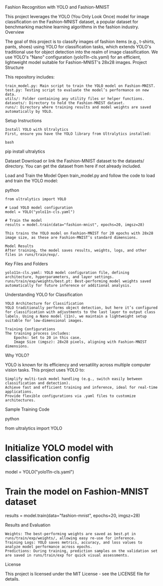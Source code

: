 Fashion Recognition with YOLO and Fashion-MNIST

This project leverages the YOLO (You Only Look Once) model for image classification on the Fashion-MNIST dataset, a popular dataset for benchmarking machine learning algorithms in the fashion industry.
Overview

The goal of this project is to classify images of fashion items (e.g., t-shirts, pants, shoes) using YOLO for classification tasks, which extends YOLO's traditional use for object detection into the realm of image classification. We use YOLO's "Nano" configuration (yolo11n-cls.yaml) for an efficient, lightweight model suitable for Fashion-MNIST's 28x28 images.
Project Structure

This repository includes:

    train_model.py: Main script to train the YOLO model on Fashion-MNIST.
    test.py: Testing script to evaluate the model’s performance on new data.
    utils/: Folder containing any utility files or helper functions.
    datasets/: Directory to hold the Fashion-MNIST dataset.
    runs/: Directory where training results and model weights are saved automatically by YOLO.

Setup Instructions

    Install YOLO with Ultralytics
    First, ensure you have the YOLO library from Ultralytics installed:

    bash

pip install ultralytics

Dataset
Download or link the Fashion-MNIST dataset to the datasets/ directory. You can get the dataset from here if not already included.

Load and Train the Model
Open train_model.py and follow the code to load and train the YOLO model:

python

    from ultralytics import YOLO

    # Load YOLO model configuration
    model = YOLO("yolo11n-cls.yaml")

    # Train the model
    results = model.train(data="fashion-mnist", epochs=20, imgsz=28)

    This trains the YOLO model on Fashion-MNIST for 20 epochs with 28x28 image size, as these are Fashion-MNIST’s standard dimensions.

    Model Results
    After training, the model saves results, weights, logs, and other files in runs/train/exp/.

Key Files and Folders

    yolo11n-cls.yaml: YOLO model configuration file, defining architecture, hyperparameters, and layer settings.
    runs/train/exp/weights/best.pt: Best-performing model weights saved automatically for future inference or additional analysis.

Understanding YOLO for Classification

    YOLO Architecture for Classification
    YOLO traditionally performs object detection, but here it’s configured for classification with adjustments to the last layer to output class labels. Using a Nano model (11n), we maintain a lightweight setup suitable for low-dimensional images.

    Training Configurations
    The training process includes:
        Epochs: Set to 20 in this case.
        Image Size (imgsz): 28x28 pixels, aligning with Fashion-MNIST dimensions.

Why YOLO?

YOLO is known for its efficiency and versatility across multiple computer vision tasks. This project uses YOLO to:

    Simplify multi-task model handling (e.g., switch easily between classification and detection).
    Achieve fast and efficient training and inference, ideal for real-time applications.
    Provide flexible configurations via .yaml files to customize architectures.

Sample Training Code

python

from ultralytics import YOLO

# Initialize YOLO model with classification config
model = YOLO("yolo11n-cls.yaml")

# Train the model on Fashion-MNIST dataset
results = model.train(data="fashion-mnist", epochs=20, imgsz=28)

Results and Evaluation

    Weights: The best-performing weights are saved as best.pt in runs/train/exp/weights/, allowing easy re-use for inference.
    Training Logs: YOLO saves metrics, accuracy, and loss values to analyze model performance across epochs.
    Predictions: During training, prediction samples on the validation set are saved in runs/train/exp for quick visual assessments.

License

This project is licensed under the MIT License - see the LICENSE file for details.
